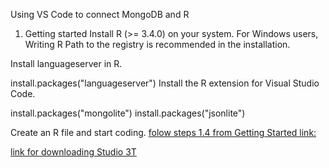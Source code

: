 Using VS Code to connect MongoDB and R

1. Getting started
   Install R (>= 3.4.0) on your system. For Windows users, Writing R Path to the registry is recommended in the installation.

Install languageserver in R.

install.packages("languageserver")
Install the R extension for Visual Studio Code.

install.packages("mongolite")
install.packages("jsonlite")

Create an R file and start coding.
[folow steps 1.4 from Getting Started link:](https://code.visualstudio.com/docs/languages/r)

[link for downloading Studio 3T](https://studio3t.com/download-studio3t-free)
